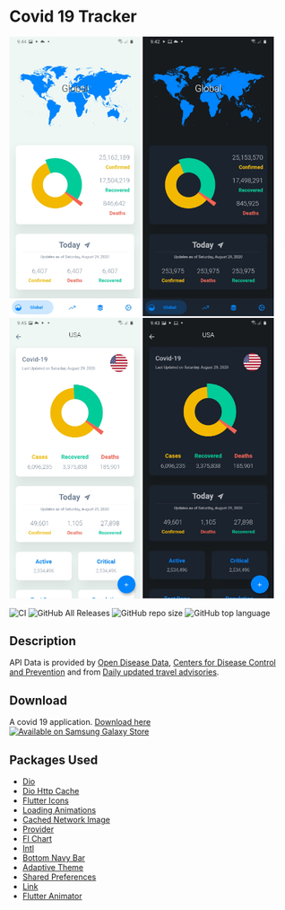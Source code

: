
# Covid 19 Tracker

<p float="left">
     <img src="img/light1.jpg" width="234"/>
     <img src="img/dark1.jpg" width="234"/>
     <img src="img/light2.jpg" width="234"/>
     <img src="img/dark2.jpg" width="234"/>
</p>

![CI](https://github.com/kerrongordon/covid19/workflows/CI/badge.svg) 
![GitHub All Releases](https://img.shields.io/github/downloads/kerrongordon/covid19/total)
![GitHub repo size](https://img.shields.io/github/repo-size/kerrongordon/covid19)
![GitHub top language](https://img.shields.io/github/languages/top/kerrongordon/covid19)

## Description

API Data is provided by [Open Disease Data](https://disease.sh/), [Centers for Disease Control and Prevention](https://www.cdc.gov/) and from [Daily updated travel advisories](https://www.travel-advisory.info/).

## Download
A covid 19 application. [Download here](https://github.com/kerrongordon/covid19/releases)
<br>
<a href="https://galaxy.store/CovidKgp"><img src="https://img.samsungapps.com/seller/images/badges/galaxyStore/png_big/GalaxyStore_English.png?ver=1597278750000" alt="Available on Samsung Galaxy Store" width="150px"></a>

## Packages Used
- [Dio](https://pub.dev/packages/dio)
- [Dio Http Cache](https://pub.dev/packages/dio_http_cache)
- [Flutter Icons](https://pub.dev/packages/flutter_icons)
- [Loading Animations](https://pub.dev/packages/loading_animations)
- [Cached Network Image](https://pub.dev/packages/cached_network_image)
- [Provider](https://pub.dev/packages/provider)
- [Fl Chart](https://pub.dev/packages/fl_chart)
- [Intl](https://pub.dev/packages/intl)
- [Bottom Navy Bar](https://pub.dev/packages/bottom_navy_bar)
- [Adaptive Theme](https://pub.dev/packages/adaptive_theme)
- [Shared Preferences](https://pub.dev/packages/shared_preferences)
- [Link](https://pub.dev/packages/link)
- [Flutter Animator](https://pub.dev/packages/flutter_animator)


